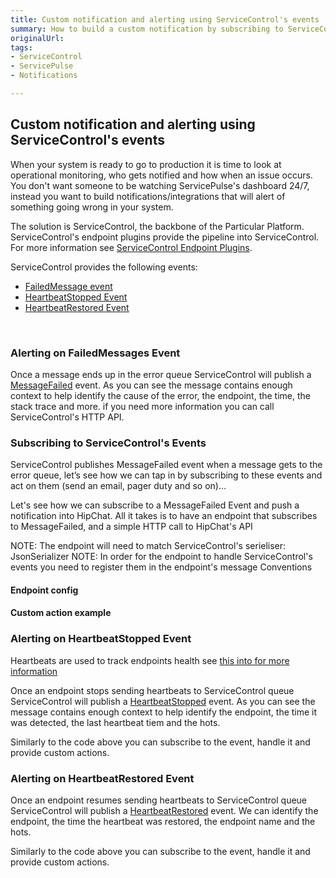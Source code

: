```yaml
---
title: Custom notification and alerting using ServiceControl's events
summary: How to build a custom notification by subscribing to ServiceControl's events
originalUrl: 
tags:
- ServiceControl
- ServicePulse
- Notifications

---
```


## Custom notification and alerting using ServiceControl's events
When your system is ready to go to production it is time to look at operational monitoring, who gets notified and how when an issue occurs. You don't want someone to be watching ServicePulse's dashboard 24/7, instead you want to build notifications/integrations that will alert of something going wrong in your system.

The solution is ServiceControl, the backbone of the Particular Platform. ServiceControl's endpoint plugins provide the pipeline into ServiceControl. For more information see [ServiceControl Endpoint Plugins](/servicecontrol/plugins.md).

ServiceControl provides the following events:
- [FailedMessage event](#alerting-on-failedmessages-event "Alerting on FailedMessages Event")
- [HeartbeatStopped Event](#alerting-on-heartbeatstopped-event "Alerting on HeartbeatStopped Event")
- [HeartbeatRestored Event](#alerting-on-heartbeatraestored-event "Alerting on HeartbeatRestored Event")

 
### Alerting on FailedMessages Event
Once a message ends up in the error queue ServiceControl will publish a [MessageFailed](https://github.com/Particular/ServiceControl.Contracts/blob/master/src/ServiceControl.Contracts/MessageFailed.cs) event. As you can see the message contains enough context to help identify the cause of the error, the endpoint, the time, the stack trace and more. if you need more information you can call ServiceControl's HTTP API.


### Subscribing to ServiceControl's Events

ServiceControl publishes MessageFailed event when a message gets to the error queue, let’s see how we can tap in by subscribing to these events and act on them (send an email, pager duty and so on)…

Let's see how we can subscribe to a MessageFailed Event and push a notification into HipChat.
All it takes is to have an endpoint that subscribes to MessageFailed, and a simple HTTP call to HipChat's API

NOTE: The endpoint will need to match ServiceControl's serieliser: JsonSerializer
NOTE: In order for the endpoint to handle ServiceControl's events you need to register them in the endpoint's message Conventions

#### Endpoint config
<!-- import MessageFailedEndpointConfig -->

#### Custom action example
<!-- import MessageFailedHandler -->


### Alerting on HeartbeatStopped Event

Heartbeats are used to track endpoints health see [this into for more information](/servicepulse/intro-endpoints-heartbeats#active-vs-inactive-endpoints)

Once an endpoint stops sending heartbeats to ServiceControl queue ServiceControl will publish a [HeartbeatStopped](https://github.com/Particular/ServiceControl.Contracts/blob/master/src/ServiceControl.Contracts/HeartbeatStopped.cs) event. As you can see the message contains enough context to help identify the endpoint, the time it was detected, the last heartbeat tiem and the hots.

Similarly to the code above you can subscribe to the event, handle it and provide custom actions.

### Alerting on HeartbeatRestored Event

Once an endpoint resumes sending heartbeats to ServiceControl queue ServiceControl will publish a [HeartbeatRestored](https://github.com/Particular/ServiceControl.Contracts/blob/master/src/ServiceControl.Contracts/HeartbeatRestored.cs) event. We can identify the endpoint, the time the heartbeat was restored, the endpoint name and the hots.

Similarly to the code above you can subscribe to the event, handle it and provide custom actions.
